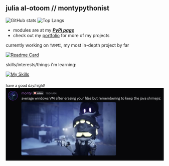 ## julia al-otoom // montypythonist
![GitHub stats](https://github-readme-stats.vercel.app/api?username=montypythonist&theme=cobalt)
![Top Langs](https://github-readme-stats.vercel.app/api/top-langs/?username=montypythonist&layout=compact&theme=cobalt)
- modules are at my ***[PyPI page](https://pypi.org/user/montypythonist)***
- check out my [portfolio](https://montypythonist.carrd.co/) for more of my projects

currently working on `TAMMI`, my most in-depth project by far

[![Readme Card](https://github-readme-stats.vercel.app/api/pin/?username=montypythonist&repo=tammi)](https://github.com/montypythonist/tammi)

skills/interests/things i'm learning:

[![My Skills](https://skillicons.dev/icons?i=github,linux,py,pytorch,raspberrypi,js,tensorflow,ubuntu,vscode,git,anaconda,arduino,cpp,githubactions,gradle,html,java,powershell,robloxstudio,bots)](https://skillicons.dev)

<sub>have a good day/night!</sub>
![N-status-murder-drones](status.png)
